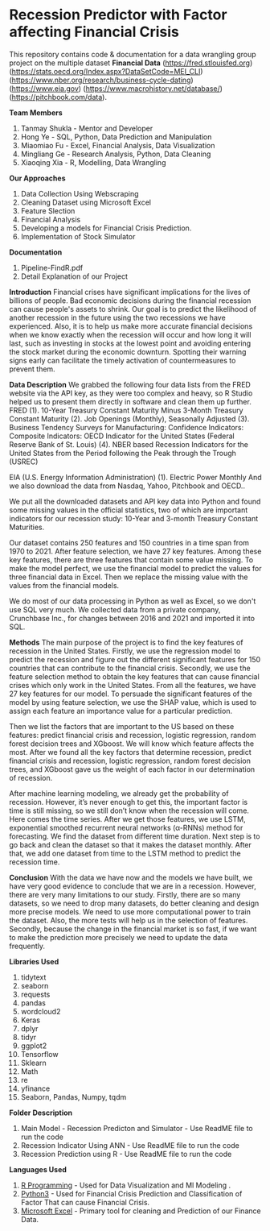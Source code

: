 # Recession Predictor with Factor affecting Financial Crisis

This repository contains code & documentation for a data wrangling group project on the multiple dataset **Financial Data** (https://fred.stlouisfed.org) (https://stats.oecd.org/Index.aspx?DataSetCode=MEI_CLI) (https://www.nber.org/research/business-cycle-dating) (https://www.eia.gov) (https://www.macrohistory.net/database/) (https://pitchbook.com/data).

**Team Members**
1. Tanmay Shukla - Mentor and Developer 
2. Hong Ye - SQL, Python, Data Prediction and Manipulation 
3. Miaomiao Fu - Excel, Financial Analysis, Data Visualization 
4. Mingliang Ge - Research Analysis, Python, Data Cleaning 
5. Xiaoqing Xia - R, Modelling, Data Wrangling 

**Our Approaches**

1. Data Collection Using Webscraping
2. Cleaning Dataset using Microsoft Excel
3. Feature Slection 
4. Financial Analysis
5. Developing a models for Financial Crisis Prediction.
6. Implementation of Stock Simulator 

**Documentation**
1. Pipeline-FindR.pdf 
2. Detail Explanation of our Project 

**Introduction**
Financial crises have significant implications for the lives of billions of people. Bad economic decisions during the financial recession can cause people's assets to shrink. Our goal is to predict the likelihood of another recession in the future using the two recessions we have experienced. Also, it is to help us make more accurate financial decisions when we know exactly when the recession will occur and how long it will last, such as investing in stocks at the lowest point and avoiding entering the stock market during the economic downturn. Spotting their warning signs early can facilitate the timely activation of countermeasures to prevent them. 

**Data Description**
We grabbed the following four data lists from the FRED website via the API key, as they were too complex and heavy, so R Studio helped us to present them directly in software and clean them up further.
FRED
(1). 10-Year Treasury Constant Maturity Minus 3-Month Treasury Constant Maturity
(2). Job Openings (Monthly), Seasonally Adjusted
(3). Business Tendency Surveys for Manufacturing: Confidence Indicators: Composite Indicators: OECD Indicator for the United States (Federal Reserve Bank of St. Louis)
(4). NBER based Recession Indicators for the United States from the Period following the Peak through the Trough (USREC)

EIA (U.S. Energy Information Administration)
(1). Electric Power Monthly
And we also download the data from Nasdaq, Yahoo, Pitchbook and OECD.. 

We put all the downloaded datasets and API key data into Python and found some missing values in the official statistics, two of which are important indicators for our recession study: 10-Year and 3-month Treasury Constant Maturities. 

Our dataset contains 250 features and 150 countries in a time span from 1970 to 2021. After feature selection, we have 27 key features. Among these key features, there are three features that contain some value missing. To make the model perfect, we use the financial model to predict the values for three financial data in Excel. Then we replace the missing value with the values from the financial models. 

We do most of our data processing in Python as well as Excel, so we don't use SQL very much. We collected data from a private company, Crunchbase Inc., for changes between 2016 and 2021 and imported it into SQL. 

**Methods**
The main purpose of the project is to find the key features of recession in the United States. Firstly, we use the regression model to predict the recession and figure out the different significant features for 150 countries that can contribute to the financial crisis. Secondly, we use the feature selection method to obtain the key features that can cause financial crises which only work in the United States. From all the features, we have 27 key features for our model. To persuade the significant features of the model by using feature selection, we use the SHAP value, which is used to assign each feature an importance value for a particular prediction.

Then we list the factors that are important to the US based on these features: predict financial crisis and recession, logistic regression, random forest  decision trees and XGboost. We will know which feature affects the most. After we found all the key factors that determine recession, predict financial crisis and recession, logistic regression, random forest decision trees, and XGboost gave us the weight of each factor in our determination of recession.

After machine learning modeling, we already get the probability of recession. However, it’s never enough to get this, the important factor is time is still missing, so we still don’t know when the recession will come. Here comes the time series. After we get those features, we use LSTM, exponential smoothed recurrent neural networks (α-RNNs)  method  for forecasting. We find the dataset from different time duration. Next step is to go back and clean the dataset so that it makes the dataset monthly. After that,  we add one dataset from time to the LSTM method to predict the recession time. 

**Conclusion**
With the data we have now and the models we have built, we have very good evidence to conclude that we are in a recession. However, there are very many limitations to our study. Firstly, there are so many datasets, so we need to drop many datasets, do better cleaning and design more precise models. We need to use more computational power to train the dataset. Also, the more tests will help us in the selection of features. Secondly, because the change in the financial market is so fast, if we want to make the prediction more precisely we need to update the data frequently.	



**Libraries Used**

1. tidytext
2. seaborn
3. requests
4. pandas
5. wordcloud2
6. Keras
7. dplyr
8. tidyr
9. ggplot2
10. Tensorflow
11. Sklearn
12. Math
13. re
14. yfinance 
15. Seaborn, Pandas, Numpy, tqdm

**Folder Description**
1. Main Model - Recession Predicton and Simulator -  Use ReadME file to run the code 
2. Recession Indicator Using ANN - Use ReadME file to run the code 
3. Recession Prediction using R -  Use ReadME file to run the code 


**Languages Used**

1. [R Programming](https://www.r-project.org/about.html) - Used for Data Visualization and Ml Modeling .
2. [Python3](https://www.python.org/download/releases/3.0/) - Used for Financial Crisis Prediction and Classification of Factor That can cause Financial Crisis.
3. [Microsoft Excel](https://www.microsoft.com/en-us/microsoft-365/excel) - Primary tool for cleaning and Prediction of our Finance Data.

